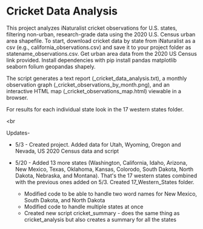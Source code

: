 # Cricket Data Analysis
This project analyzes iNaturalist cricket observations for U.S. states, filtering non-urban, research-grade data using the 2020 U.S. Census urban area shapefile. To start, download cricket data by state from iNaturalist as a csv (e.g., california_observations.csv) and save it to your project folder as statename_observations.csv. Get urban area data from the 2020 US Census link provided. Install dependencies with pip install pandas matplotlib seaborn folium geopandas shapely. 


The script generates a text report (<state>_cricket_data_analysis.txt), a monthly observation graph (<state>_cricket_observations_by_month.png), and an interactive HTML map (<state>_cricket_observations_map.html) viewable in a browser. 

For results for each individual state look in the 17 western states folder. 

<br

Updates-
- 5/3 - Created project. Added data for Utah, Wyoming, Oregon and Nevada, US 2020 Census data and script

- 5/20 - Added 13 more states (Washington, California, Idaho, Arizona, New Mexico, Texas, Oklahoma, Kansas, Colorodo, South Dakota, North Dakota, Nebraska, and Montana). That's the 17 western states combined with the previous ones added on 5/3. Created 17_Western_States folder.
  - Modified code to be able to handle two word names for New Mexico, South Dakota, and North Dakota
  - Modified code to handle multiple states at once
  - Created new script cricket_summary - does the same thing as cricket_analysis but also creates a summary for all the states
  
